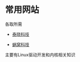 # 常用网站

各取所需

* [泰晓科技](!http://tinylab.org/)

* [蜗窝科技](!http://www.wowotech.net/)

主要有Linux驱动开发和内核相关知识
